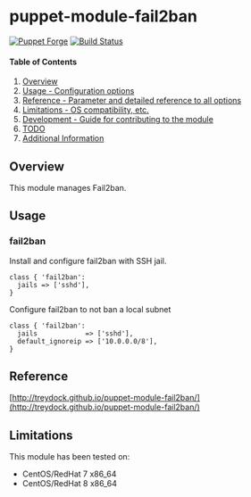 # puppet-module-fail2ban

[![Puppet Forge](http://img.shields.io/puppetforge/v/treydock/fail2ban.svg)](https://forge.puppetlabs.com/treydock/fail2ban)
[![Build Status](https://travis-ci.org/treydock/puppet-module-fail2ban.png)](https://travis-ci.org/treydock/puppet-module-fail2ban)

#### Table of Contents

1. [Overview](#overview)
2. [Usage - Configuration options](#usage)
3. [Reference - Parameter and detailed reference to all options](#reference)
4. [Limitations - OS compatibility, etc.](#limitations)
5. [Development - Guide for contributing to the module](#development)
6. [TODO](#todo)
7. [Additional Information](#additional-information)

## Overview

This module manages Fail2ban.

## Usage

### fail2ban

Install and configure fail2ban with SSH jail.

    class { 'fail2ban':
      jails => ['sshd'],
    }

Configure fail2ban to not ban a local subnet

    class { 'fail2ban':
      jails            => ['sshd'],
      default_ignoreip => ['10.0.0.0/8'],
    }

## Reference

[http://treydock.github.io/puppet-module-fail2ban/](http://treydock.github.io/puppet-module-fail2ban/)

## Limitations

This module has been tested on:

* CentOS/RedHat 7 x86_64
* CentOS/RedHat 8 x86_64

